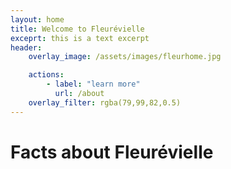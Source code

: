 ```yaml
---
layout: home 
title: Welcome to Fleurévielle
exceprt: this is a text excerpt 
header:
    overlay_image: /assets/images/fleurhome.jpg

    actions:
        - label: "learn more" 
          url: /about 
    overlay_filter: rgba(79,99,82,0.5)
---
```


# Facts about Fleurévielle

